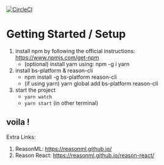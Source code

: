 
[![CircleCI](https://circleci.com/gh/heygema/ReasonRN/tree/master.svg?style=svg)](https://circleci.com/gh/heygema/ReasonRN/tree/master)

# Getting Started / Setup

1.  install npm by following the official instructions: https://www.npmjs.com/get-npm
    * (optional) install yarn using: npm -g i yarn
2.  install bs-platform & reason-cli
    * npm install -g bs-platform reason-cli
    * (if using yarn) yarn global add bs-platform reason-cli
3.  start the project
    * `yarn watch`
    * `yarn start` (in other terminal)

## voila !

Extra Links:

1.  ReasonML: https://reasonml.github.io/
2.  Reason React: https://reasonml.github.io/reason-react/
